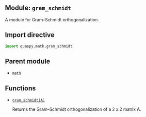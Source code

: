 ## Module: <code>gram_schmidt</code>
A module for Gram–Schmidt orthogonalization.

## Import directive
```python
import quaspy.math.gram_schmidt
```

## Parent module
- [<code>math</code>](../README.md)

## Functions
- [<code>gram_schmidt(A)</code>](gram_schmidt.md)

  Returns the Gram–Schmidt orthogonalization of a 2 x 2 matrix A.

